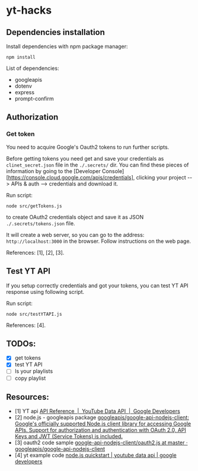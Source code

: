 # yt-hacks

## Dependencies installation

Install dependencies with npm package manager:

```
npm install
```

List of dependencies:

- googleapis
- dotenv
- express
- prompt-confirm

## Authorization  

### Get token

You need to acquire Google's Oauth2 tokens to run further scripts.

Before getting tokens you need get and save your credentials as `clinet_secret.json` file in the `./.secrets/` dir.
You can find these pieces of information by going to the [Developer Console][https://console.cloud.google.com/apis/credentials],
clicking your project --> APIs & auth --> credentials and download it.

Run script:

```
node src/getTokens.js
```

to create OAuth2 credentials object and save it
as JSON `./.secrets/tokens.json` file.

It will create a web server, so you can go to the address: `http://localhost:3000` in the browser.
Follow instructions on the web page.

References: [1], [2], [3].

## Test YT API

If you setup correctly credentials and got your tokens, you can test YT API response using following script.

Run script:

```
node src/testYTAPI.js
```

References: [4].

## TODOs:

- [x] get tokens
- [x] test YT API
- [ ] ls your playlists
- [ ] copy playlist

## Resources:

- [1] YT api [API Reference  |  YouTube Data API  |  Google Developers](https://developers.google.com/youtube/v3/docs/)
- [2] node.js - googleapis package [googleapis/google-api-nodejs-client: Google's officially supported Node.js client library for accessing Google APIs. Support for authorization and authentication with OAuth 2.0, API Keys and JWT (Service Tokens) is included.](https://github.com/googleapis/google-api-nodejs-client#getting-supported-apis)
- [3] oauth2 code sample [google-api-nodejs-client/oauth2.js at master · googleapis/google-api-nodejs-client](https://github.com/googleapis/google-api-nodejs-client/blob/master/samples/oauth2.js)
- [4] yt example code [node.js quickstart | youtube data api | google developers](https://developers.google.com/youtube/v3/quickstart/nodejs)
